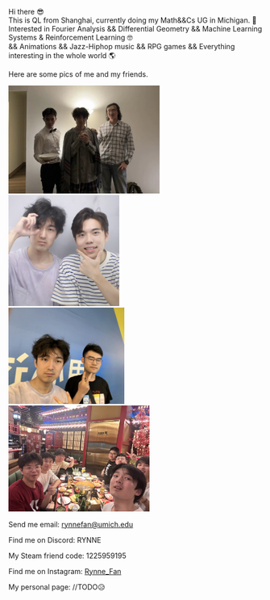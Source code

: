 Hi there 😎  
This is QL from Shanghai, currently doing my Math&&Cs UG in Michigan. 👀  
Interested in Fourier Analysis && Differential Geometry && Machine Learning Systems & Reinforcement Learning 🤓  
&& Animations && Jazz-Hiphop music && RPG games && Everything interesting in the whole world 🌎    

Here are some pics of me and my friends.   

<img src="./Assets/wizWLCY.jpg" width="300" /> <img src="./Assets/wizWYH.JPG" width="220" />  
<img src="./Assets/wizCX.jpg" width="230" /> <img src="./Assets/sisu.jpeg" width="280" />

Send me email: rynnefan@umich.edu 

Find me on Discord: RYNNE

My Steam friend code: 1225959195

Find me on Instagram: [Rynne_Fan](https://www.instagram.com/rynnefan/)

My personal page: //TODO😥
